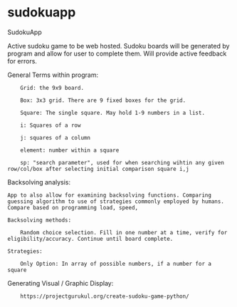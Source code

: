# sudokuapp
SudokuApp


Active sudoku game to be web hosted. Sudoku boards will be generated by program and allow for user to complete them. Will provide active feedback for errors. 

General Terms within program: 

        Grid: the 9x9 board. 

        Box: 3x3 grid. There are 9 fixed boxes for the grid. 

        Square: The single square. May hold 1-9 numbers in a list.

        i: Squares of a row 

        j: squares of a column

        element: number within a square

        sp: "search parameter", used for when searching wihtin any given row/col/box after selecting initial comparison square i,j





Backsolving analysis: 

    App to also allow for examining backsolving functions. Comparing guessing algorithm to use of strategies commonly employed by humans. Compare based on programming load, speed, 

    Backsolving methods: 

        Random choice selection. Fill in one number at a time, verify for eligibility/accuracy. Continue until board complete. 

    Strategies: 

        Only Option: In array of possible numbers, if a number for a square 


Generating Visual / Graphic Display: 

        https://projectgurukul.org/create-sudoku-game-python/



        